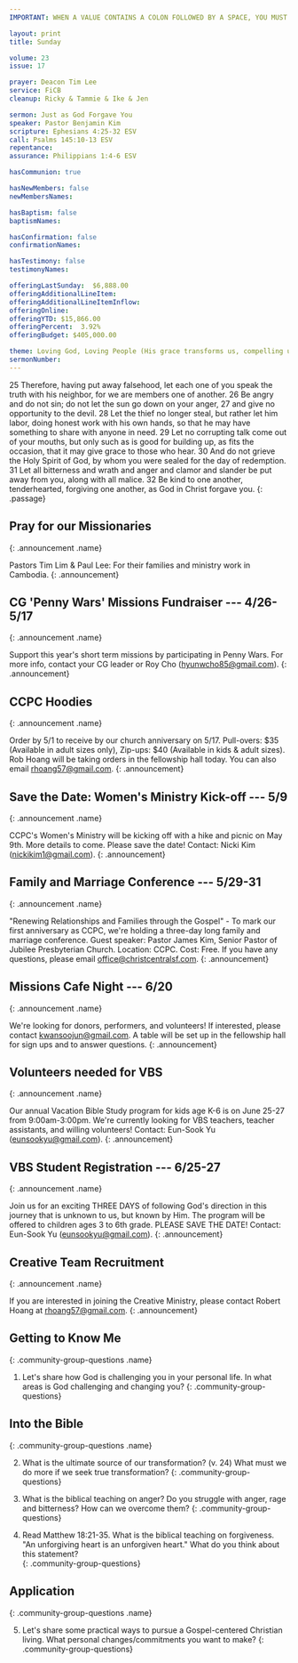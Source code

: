 ```yaml
---
IMPORTANT: WHEN A VALUE CONTAINS A COLON FOLLOWED BY A SPACE, YOU MUST USE &#58;

layout: print
title: Sunday

volume: 23
issue: 17

prayer: Deacon Tim Lee
service: FiCB
cleanup: Ricky & Tammie & Ike & Jen

sermon: Just as God Forgave You
speaker: Pastor Benjamin Kim
scripture: Ephesians 4:25-32 ESV
call: Psalms 145:10-13 ESV
repentance: 
assurance: Philippians 1:4-6 ESV

hasCommunion: true

hasNewMembers: false
newMembersNames:

hasBaptism: false
baptismNames: 

hasConfirmation: false
confirmationNames: 

hasTestimony: false
testimonyNames:

offeringLastSunday:  $6,888.00
offeringAdditionalLineItem: 
offeringAdditionalLineItemInflow: 
offeringOnline: 
offeringYTD: $15,866.00
offeringPercent:  3.92% 
offeringBudget: $405,000.00

theme: Loving God, Loving People (His grace transforms us, compelling us to love others)
sermonNumber: 
---
```

25 Therefore, having put away falsehood, let each one of you speak the truth with his neighbor, for we are members one of another. 26 Be angry and do not sin; do not let the sun go down on your anger, 27 and give no opportunity to the devil. 28 Let the thief no longer steal, but rather let him labor, doing honest work with his own hands, so that he may have something to share with anyone in need. 29 Let no corrupting talk come out of your mouths, but only such as is good for building up, as fits the occasion, that it may give grace to those who hear. 30 And do not grieve the Holy Spirit of God, by whom you were sealed for the day of redemption. 31 Let all bitterness and wrath and anger and clamor and slander be put away from you, along with all malice. 32 Be kind to one another, tenderhearted, forgiving one another, as God in Christ forgave you.
{: .passage}



## Pray for our Missionaries
{: .announcement .name}

Pastors Tim Lim & Paul Lee: For their families and ministry work in Cambodia.
{: .announcement}

## CG 'Penny Wars' Missions Fundraiser --- 4/26-5/17
{: .announcement .name}

Support this year's short term missions by participating in Penny Wars. For more info, contact your CG leader or Roy Cho (hyunwcho85@gmail.com).
{: .announcement}

## CCPC Hoodies
{: .announcement .name}

Order by 5/1 to receive by our church anniversary on 5/17. Pull-overs&#58; $35 (Available in adult sizes only), Zip-ups&#58; $40 (Available in kids & adult sizes). Rob Hoang will be taking orders in the fellowship hall today. You can also email rhoang57@gmail.com.
{: .announcement}

## Save the Date&#58; Women's Ministry Kick-off --- 5/9
{: .announcement .name}

CCPC's Women's Ministry will be kicking off with a hike and picnic on May 9th. More details to come. Please save the date! Contact: Nicki Kim (nickikim1@gmail.com).
{: .announcement}

## Family and Marriage Conference --- 5/29-31
{: .announcement .name}

"Renewing Relationships and Families through the Gospel" - To mark our first anniversary as CCPC, we're holding a three-day long family and marriage conference. Guest speaker: Pastor James Kim, Senior Pastor of Jubilee Presbyterian Church. Location: CCPC. Cost: Free. If you have any questions, please email office@christcentralsf.com.
{: .announcement}

## Missions Cafe Night --- 6/20
{: .announcement .name}

We're looking for donors, performers, and volunteers! If interested, please contact kwansoojun@gmail.com. A table will be set up in the fellowship hall for sign ups and to answer questions.
{: .announcement}

## Volunteers needed for VBS
{: .announcement .name}

Our annual Vacation Bible Study program for kids age K-6 is on June 25-27 from 9:00am-3:00pm. We're currently looking for VBS teachers, teacher assistants, and willing volunteers! Contact: Eun-Sook Yu (eunsookyu@gmail.com).
{: .announcement}

## VBS Student Registration --- 6/25-27
{: .announcement .name}

Join us for an exciting THREE DAYS of following God's direction in this journey that is unknown to us, but known by Him. The program will be offered to children ages 3 to 6th grade. PLEASE SAVE THE DATE! Contact: Eun-Sook Yu (eunsookyu@gmail.com).
{: .announcement}

## Creative Team Recruitment
{: .announcement .name}

If you are interested in joining the Creative Ministry, please contact Robert Hoang at rhoang57@gmail.com.
{: .announcement}




## Getting to Know Me
{: .community-group-questions .name}

1) Let's share how God is challenging you in your personal life. In what areas is God challenging and changing you?
{: .community-group-questions}

## Into the Bible
{: .community-group-questions .name}

2) What is the ultimate source of our transformation? (v. 24) What must we do more if we seek true transformation?
{: .community-group-questions}

3) What is the biblical teaching on anger? Do you struggle with anger, rage and bitterness? How can we overcome them? 
{: .community-group-questions}

4)  Read Matthew 18:21-35. What is the biblical teaching on forgiveness. "An unforgiving heart is an unforgiven heart." What do you think about this statement?    
{: .community-group-questions}

## Application
{: .community-group-questions .name}

5) Let's share some practical ways to pursue a Gospel-centered Christian living. What personal changes/commitments you want to make?
{: .community-group-questions}


 